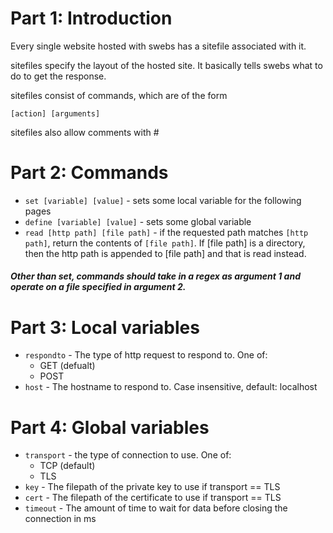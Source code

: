 # Part 1: Introduction
Every single website hosted with swebs has a sitefile associated with it.

sitefiles specify the layout of the hosted site. It basically tells swebs what to do to get the response.

sitefiles consist of commands, which are of the form

```[action] [arguments]```

sitefiles also allow comments with #

# Part 2: Commands

* ```set [variable] [value]``` - sets some local variable for the following pages
* ```define [variable] [value]``` - sets some global variable
* ```read [http path] [file path]``` - if the requested path matches ```[http path]```, return the contents of ```[file path]```. If [file path] is a directory, then the http path is appended to [file path] and that is read instead.

##### Other than set, commands should take in a regex as argument 1 and operate on a file specified in argument 2.

# Part 3: Local variables

* ```respondto``` - The type of http request to respond to. One of:
	* GET (defualt)
	* POST
* ```host``` - The hostname to respond to. Case insensitive, default: localhost

# Part 4: Global variables

* ```transport``` - the type of connection to use. One of:
	* TCP (default)
	* TLS
* ```key``` - The filepath of the private key to use if transport == TLS
* ```cert``` - The filepath of the certificate to use if transport == TLS
* ```timeout``` - The amount of time to wait for data before closing the connection in ms
